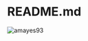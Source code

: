 # README.md
<!DOCTYPE HTML> 
<html lang="fr">
<head>
<meta charset="UTF-8">
    <meta http-equiv="X-UA-Compatible" content="IE=edge">
    <meta name="viewport" content="width=device-width, initial-scale=1.0">
    <meta name="author" content="Me">
</head>
<body>
<img align="center" src="https://github-readme-stats.vercel.app/api/top-langs?username=amayes93&show_icons=true&locale=en&layout=compact" alt="amayes93">
</body>
</html>
